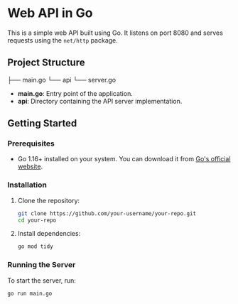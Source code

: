 # Web API in Go

This is a simple web API built using Go. It listens on port 8080 and serves requests using the `net/http` package.

## Project Structure

├── main.go └── api └── server.go


- **main.go**: Entry point of the application.
- **api**: Directory containing the API server implementation.

## Getting Started

### Prerequisites

- Go 1.16+ installed on your system. You can download it from [Go's official website](https://golang.org/dl/).

### Installation

1. Clone the repository:

    ```bash
    git clone https://github.com/your-username/your-repo.git
    cd your-repo
    ```

2. Install dependencies:

    ```bash
    go mod tidy
    ```

### Running the Server

To start the server, run:

```bash
go run main.go
